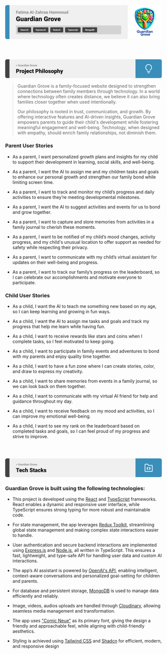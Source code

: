 <img src="./readme/title1.svg"/>

<br><br>

<!-- project philosophy -->
<img src="./readme/title2.svg"/>

> Guardian Grove is a family-focused website designed to strengthen connections between family members through technology. In a world where technology often creates distance, we believe it can also bring families closer together when used intentionally.
>
>Our philosophy is rooted in trust, communication, and growth. By offering interactive features and AI-driven insights, Guardian Grove empowers parents to guide their child's development while fostering meaningful engagement and well-being. Technology, when designed with empathy, should enrich family relationships, not diminish them.

### Parent User Stories

- As a parent, I want personalized growth plans and insights for my child to support their development in learning, social skills, and well-being.

- As a parent, I want the AI to assign me and my children tasks and goals to enhance our personal growth and strengthen our family bond while limiting screen time.

- As a parent, I want to track and monitor my child’s progress and daily activities to ensure they’re meeting developmental milestones.

- As a parent, I want the AI to suggest activities and events for us to bond and grow together.

- As a parent, I want to capture and store memories from activities in a family journal to cherish these moments.

- As a parent, I want to be notified of my child’s mood changes, activity progress, and my child's unusual location to offer support as needed for safety while respecting their privacy.

- As a parent, I want to communicate with my child’s virtual assistant for updates on their well-being and progress.

- As a parent, I want to track our family’s progress on the leaderboard, so I can celebrate our accomplishments and motivate everyone to participate.

### Child User Stories

- As a child, I want the AI to teach me something new based on my age, so I can keep learning and growing in fun ways.

- As a child, I want the AI to assign me tasks and goals and track my progress that help me learn while having fun.

- As a child, I want to receive rewards like stars and coins when I complete tasks, so I feel motivated to keep going.

- As a child, I want to participate in family events and adventures to bond with my parents and enjoy quality time together.

- As a child, I want to have a fun zone where I can create stories, color, and draw to express my creativity.

- As a child, I want to share memories from events in a family journal, so we can look back on them together.

- As a child, I want to communicate with my virtual AI friend for help and guidance throughout my day.

- As a child, I want to receive feedback on my mood and activities, so I can improve my emotional well-being.

- As a child, I want to see my rank on the leaderboard based on completed tasks and goals, so I can feel proud of my progress and strive to improve.


<br><br>
<!-- Tech stack -->
<img src="./readme/title3.svg"/>

###  Guardian Grove is built using the following technologies:

- This project is developed using the [React](https://react.dev/) and [TypeScript](https://www.typescriptlang.org/) frameworks. React enables a dynamic and responsive user interface, while TypeScript ensures strong typing for more robust and maintainable code.

- For state management, the app leverages [Redux Toolkit](https://redux-toolkit.js.org/), streamlining global state management and making complex state interactions easier to handle.
- User authentication and secure backend interactions are implemented using [Express.js](https://expressjs.com/) and [Node.js](https://nodejs.org/en), all written in TypeScript. This ensures a fast, lightweight, and type-safe API for handling user data and custom AI interactions.
- The app’s AI assistant is powered by [OpenAI's API](https://platform.openai.com/docs), enabling intelligent, context-aware conversations and personalized goal-setting for children and parents.
- For database and persistent storage, [MongoDB](https://www.mongodb.com/) is used to manage data efficiently and reliably.
- Image, videos, audios uploads are handled through [Cloudinary](https://cloudinary.com/), allowing seamless media management and transformation.
- The app uses ["Comic Neue"](https://fonts.google.com/specimen/Comic+Neue) as its primary font, giving the design a friendly and approachable feel, while aligning with child-friendly aesthetics.
- Styling is achieved using [Tailwind CSS](https://tailwindcss.com/) and [Shadcn](https://ui.shadcn.com/) for efficient, modern, and responsive design
